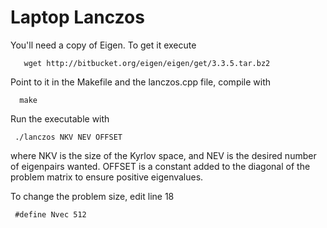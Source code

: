 # Laptop Lanczos

You'll need a copy of Eigen. To get it execute

       wget http://bitbucket.org/eigen/eigen/get/3.3.5.tar.bz2

Point to it in the Makefile and the lanczos.cpp file, compile with

      make

Run the executable with

     ./lanczos NKV NEV OFFSET

where NKV is the size of the Kyrlov space, and NEV is the
desired number of eigenpairs wanted. OFFSET is a constant added
to the diagonal of the problem matrix to ensure positive
eigenvalues.

To change the problem size,
edit line 18

     #define Nvec 512



     

